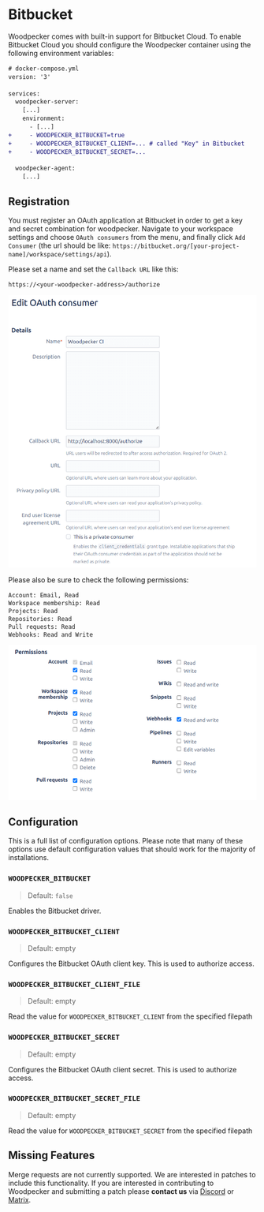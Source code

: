# Bitbucket

Woodpecker comes with built-in support for Bitbucket Cloud. To enable Bitbucket Cloud you should configure the Woodpecker container using the following environment variables:

```diff
# docker-compose.yml
version: '3'

services:
  woodpecker-server:
    [...]
    environment:
      - [...]
+     - WOODPECKER_BITBUCKET=true
+     - WOODPECKER_BITBUCKET_CLIENT=... # called "Key" in Bitbucket
+     - WOODPECKER_BITBUCKET_SECRET=...

  woodpecker-agent:
    [...]
```

## Registration

You must register an OAuth application at Bitbucket in order to get a key and secret combination for woodpecker. Navigate to your workspace settings and choose `OAuth consumers` from the menu, and finally click `Add Consumer` (the url should be like: `https://bitbucket.org/[your-project-name]/workspace/settings/api`).

Please set a name and set the `Callback URL` like this:

```nohighlight
https://<your-woodpecker-address>/authorize
```

![bitbucket oauth setup](bitbucket_oauth.png)

Please also be sure to check the following permissions:

```nohighlight
Account: Email, Read
Workspace membership: Read
Projects: Read
Repositories: Read
Pull requests: Read
Webhooks: Read and Write
```

![bitbucket permissions](bitbucket_permissions.png)

## Configuration

This is a full list of configuration options. Please note that many of these options use default configuration values that should work for the majority of installations.

### `WOODPECKER_BITBUCKET`

> Default: `false`

Enables the Bitbucket driver.

### `WOODPECKER_BITBUCKET_CLIENT`

> Default: empty

Configures the Bitbucket OAuth client key. This is used to authorize access.

### `WOODPECKER_BITBUCKET_CLIENT_FILE`

> Default: empty

Read the value for `WOODPECKER_BITBUCKET_CLIENT` from the specified filepath

### `WOODPECKER_BITBUCKET_SECRET`

> Default: empty

Configures the Bitbucket OAuth client secret. This is used to authorize access.

### `WOODPECKER_BITBUCKET_SECRET_FILE`

> Default: empty

Read the value for `WOODPECKER_BITBUCKET_SECRET` from the specified filepath

## Missing Features

Merge requests are not currently supported. We are interested in patches to include this functionality.
If you are interested in contributing to Woodpecker and submitting a patch please **contact us** via [Discord](https://discord.gg/fcMQqSMXJy) or [Matrix](https://matrix.to/#/#WoodpeckerCI-Develop:obermui.de).
